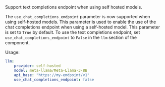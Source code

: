 Support text completions endpoint when using self hosted models.

The `use_chat_completions_endpoint` parameter is now supported when using self-hosted models. This parameter is used to enable the use of the chat completions endpoint when using a self-hosted model. This parameter is set to `True` by default.
To use the text completions endpoint, set `use_chat_completions_endpoint` to `False` in the `llm` section of the component.

Usage:
```yaml
llm:
    provider: self-hosted
    model: meta-llama/Meta-Llama-3-8B
    api_base: "https://my-endpoint/v1"
    use_chat_completions_endpoint: false
```

